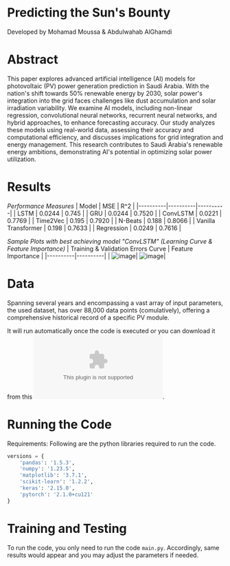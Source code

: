 # Predicting the Sun's Bounty
Developed by Mohamad Moussa & Abdulwahab AlGhamdi

# Abstract
This paper explores advanced artificial intelligence (AI) models for photovoltaic (PV) power generation prediction in Saudi Arabia. With the nation's shift towards 50% renewable energy by 2030, solar power's integration into the grid faces challenges like dust accumulation and solar irradiation variability. We examine AI models, including non-linear regression, convolutional neural networks, recurrent neural networks, and hybrid approaches, to enhance forecasting accuracy. Our study analyzes these models using real-world data, assessing their accuracy and computational efficiency, and discusses implications for grid integration and energy management. This research contributes to Saudi Arabia's renewable energy ambitions, demonstrating AI's potential in optimizing solar power utilization.

# Results
*Performance Measures*
| Model | MSE | R^2 |
|----------|----------|----------|
| LSTM    | 0.0244     | 0.745     |
| GRU    | 0.0244     | 0.7520     |
| ConvLSTM    | 0.0221     | 0.7769     |
| Time2Vec    | 0.195     | 0.7920     |
| N-Beats    | 0.188     | 0.8066     |
| Vanilla Transformer     | 0.198     | 0.7633     |
| Regression    | 0.0249     | 0.7616     |

*Sample Plots with best achieving model "ConvLSTM" (Learning Curve & Feature Importance)*
 | Training & Validation Errors Curve | Feature Importance |
|----------|----------|
| ![image](https://github.com/WahabMo/Predicting-the-Sun-s-Bounty/assets/147597043/fa1f8b0b-bba4-4b04-a038-4ad2afe6dc85)| ![image](https://github.com/WahabMo/Predicting-the-Sun-s-Bounty/assets/147597043/7a8f7d37-ecfe-4118-95b8-89f8e0c4ea00)|

# Data

Spanning several years and encompassing a vast array of input parameters, 
the used dataset, has over 88,000 data points (comulatively), 
offering a comprehensive historical record of a specific PV module. 

It will run automatically once the code is executed or you can download it from this ![link](https://github.com/WahabMo/Predicting-the-Sun-s-Bounty/blob/main/dataset.csv).

# Running the Code
Requirements:
Following are the python libraries required to run the code. 

```python
versions = {
    'pandas': '1.5.3',
    'numpy': '1.23.5',
    'matplotlib': '3.7.1',
    'scikit-learn': '1.2.2',
    'keras': '2.15.0',
    'pytorch': '2.1.0+cu121'
}
```

# Training and Testing
To run the code, you only need to run the code ```main.py```. Accordingly, same results would appear and you may adjust the parameters if needed.
